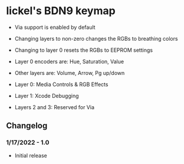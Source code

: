 # lickel's BDN9 keymap

- Via support is enabled by default
- Changing layers to non-zero changes the RGBs to breathing colors
- Changing to layer 0 resets the RGBs to EEPROM settings
- Layer 0 encoders are: Hue, Saturation, Value
- Other layers are: Volume, Arrow, Pg up/down

- Layer 0: Media Controls & RGB Effects
- Layer 1: Xcode Debugging
- Layers 2 and 3: Reserved for Via

## Changelog

### 1/17/2022 - 1.0

- Initial release
